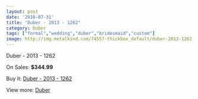 ```yaml
---
layout: post
date: '2016-07-31'
title: "Duber - 2013 - 1262"
category: Duber
tags: ["formal","wedding","duber","bridesmaid","custom"]
image: http://img.metalkind.com/74557-thickbox_default/duber-2013-1262.jpg
---
```

Duber - 2013 - 1262

On Sales: **$344.99**
<a href="https://www.metalkind.com/en/duber/18365-duber-2013-1262.html"><amp-img layout="responsive" width="600" height="600" src="//img.metalkind.com/74557-thickbox_default/duber-2013-1262.jpg" alt="Duber - 2013 - 1262 0" /></a>

Buy it: [Duber - 2013 - 1262](https://www.metalkind.com/en/duber/18365-duber-2013-1262.html "Duber - 2013 - 1262")

View more: [Duber](https://www.metalkind.com/en/134-duber "Duber")